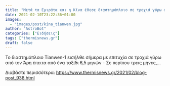 ```yaml
---
title: "Μετά τα Εμιράτα και η Κίνα έθεσε διαστημόπλοιο σε τροχιά γύρω από τον Άρη"
date: 2021-02-10T23:22:36+01:00
images:
  - "images/post/kina_tianwen.jpg"
author: "AstroBot"
categories: ["Ειδήσεις"]
tags: ["thermisnews.gr"]
draft: false
---
```


Το διαστημόπλοιο Tianwen-1  εισήλθε σήμερα με επιτυχία σε τροχιά γύρω από τον Άρη έπειτα από ένα ταξίδι 6,5 μηνών - Σε περίπου τρεις μήνες,...

Διαβάστε περισσότερα: https://www.thermisnews.gr/2021/02/blog-post_938.html
